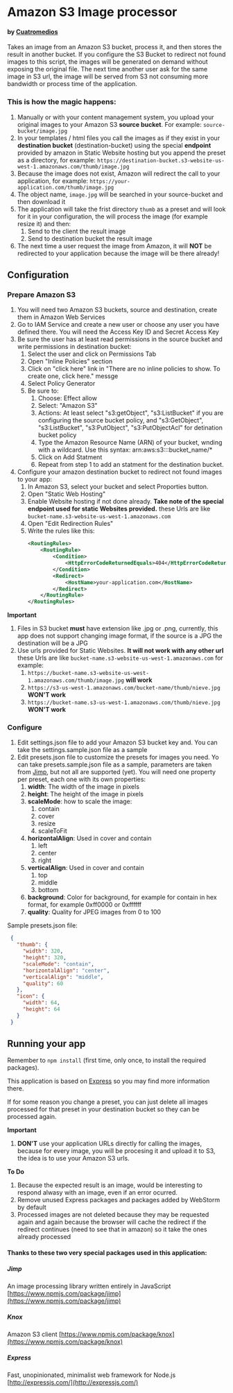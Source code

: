 # Amazon S3 Image processor

#### by [Cuatromedios](http://www.cuatromedios.com/)
 
 Takes an image from an Amazon S3 bucket, process it, and then stores the result in another bucket. If you configure the S3 Bucket to redirect not found images to this script, the images will be generated on demand without exposing the original file. The next time another user ask for the same image in S3 url, the image will be served from S3 not consuming more bandwidth or process time of the application.
 
### This is how the magic happens:
 
 1. Manually or with your content management system, you upload your original images to your Amazon S3 **source bucket**. For example: ```source-bucket/image.jpg```
 2. In your templates / html files you call the images as if they exist in your **destination bucket** (destination-bucket) using the special **endpoint** provided by amazon in Static Website hosting but you append the preset as a directory, for example: ```https://destination-bucket.s3-website-us-west-1.amazonaws.com/thumb/image.jpg```
 3. Because the image does not exist, Amazon will redirect the call to your application, for example: ```https://your-application.com/thumb/image.jpg```
 4. The object name, ```image.jpg``` will be searched in your source-bucket and then download it
 5. The application will take the frist directory ```thumb``` as a preset and will look for it in your configuration, the will process the image (for example resize it) and then:
     1. Send to the client the result image
     2. Send to destination bucket the result image
 6. The next time a user request the image from Amazon, it will **NOT** be redirected to your application because the image will be there already!
 
 ## Configuration
 
 ### Prepare Amazon S3
 
 1. You will need two Amazon S3 buckets, source and destination, create them in Amazon Web Services
 2. Go to IAM Service and create a new user or choose any user you have defined there. You will need the Access Key ID and Secret Access Key
 3. Be sure the user has at least read permissions in the source bucket and write permissions in destination bucket:
    1. Select the user and click on Permissions Tab
    2. Open "Inline Policies" section
    3. Click on "click here" link in "There are no inline policies to show. To create one, click here." messge
    4. Select Policy Generator
    5. Be sure to:
        1. Choose: Effect allow
        2. Select: "Amazon S3"
        3. Actions: At least select "s3:getObject", "s3:ListBucket" if you are configuring the source bucket policy, and  "s3:GetObject", "s3:ListBucket", "s3:PutObject", "s3:PutObjectAcl" for detination bucket policy
        4. Type the Amazon Resource Name (ARN) of your bucket, wnding with a wildcard. Use this syntax: arn:aws:s3:::bucket_name/*
        5. Click on Add Statment
        6. Repeat from step 1 to add an statment for the destination bucket.
  4. Configure your amazon destination bucket to redirect not found images to your app:
     1. In Amazon S3, select your bucket and select Proporties button.
     2. Open "Static Web Hosting"
     3. Enable Website hosting if not done already. **Take note of the special endpoint used for static Websites provided.** these Urls are like ```bucket-name.s3-website-us-west-1.amazonaws.com```
     4. Open "Edit Redirection Rules"
     5. Write the rules like this:
        ```XML
        <RoutingRules>
            <RoutingRule>
                <Condition>
                    <HttpErrorCodeReturnedEquals>404</HttpErrorCodeReturnedEquals>
                </Condition>
                <Redirect>
                    <HostName>your-application.com</HostName>
                </Redirect>
            </RoutingRule>
        </RoutingRules>
        ```
        
 **Important**
 1. Files in S3 bucket **must** have extension like .jpg or .png, currently, this app does not support changing image format, if the source is a JPG the destination will be a JPG
 2. Use urls provided for Static Websites. **It will not work with any other url** these Urls are like ```bucket-name.s3-website-us-west-1.amazonaws.com``` for example:
     1. ```https://bucket-name.s3-website-us-west-1.amazonaws.com/thumb/image.jpg``` **will work**
     2. ```https://s3-us-west-1.amazonaws.com/bucket-name/thumb/nieve.jpg``` **WON'T work** 
     2. ```https://bucket-name.s3-us-west-1.amazonaws.com/thumb/nieve.jpg``` **WON'T work** 
 
### Configure

 1. Edit settings.json file to add your Amazon S3 bucket key and. You can take the settings.sample.json file as a sample
 2. Edit presets.json file to customize the presets for images you need. Yo can take presets.sample.json file as a sample, parameters are taken from [Jimp](https://www.npmjs.com/package/jimp), but not all are supported (yet). You will need one property per preset, each one with its own properties:
     1. **width**: The width of the image in pixels
     2. **height**: The height of the image in pixels
     3. **scaleMode**: how to scale the image:
         1. contain
         2. cover
         3. resize
         4. scaleToFit
     4. **horizontalAlign**: Used in cover and contain
         1. left
         2. center
         3. right
     5. **verticalAlign**: Used in cover and contain
         1. top
         2. middle
         3. bottom
     6. **background**: Color for background, for example for contain in hex format, for example 0xff0000 or 0xffffff
     6. **quality**: Quality for JPEG images from 0 to 100
    

  
Sample presets.json file:
```JSON
 {
   "thumb": {
     "width": 320,
     "height": 320,
     "scaleMode": "contain",
     "horizontalAlign": "center",
     "verticalAlign": "middle",
     "quality": 60
   },
   "icon": {
     "width": 64,
     "height": 64
   }
 }
 ```
 
## Running your app

Remember to `npm install` (first time, only once, to install the required packages).

This application is based on [Express](http://expressjs.com/) so you may find more information there.

If for some reason you change a preset, you can just delete all images processed for that preset in your destination bucket so they can be processed again.

**Important**
 1. **DON'T** use your application URLs directly for calling the images, because for every image, you will be procesing it and upload it to S3, the idea is to use your Amazon S3 urls.

**To Do**
1. Because the expected result is an image, would be interesting to respond alwasy with an image, even if an error ocurred.
2. Remove unused Express packages and packages added by WebStorm by default
3. Processed images are not deleted because they may be requested again and again because the browser will cache the redirect if the redirect continues (need to see that in amazon) so it take the ones already processed


#### Thanks to these two very special packages used in this application:

##### Jimp

An image processing library written entirely in JavaScript 
[https://www.npmjs.com/package/jimp](https://www.npmjs.com/package/jimp)

##### Knox

Amazon S3 client
[https://www.npmjs.com/package/knox](https://www.npmjs.com/package/knox)

##### Express

Fast, unopinionated, minimalist web framework for Node.js
[http://expressjs.com/](http://expressjs.com/)

